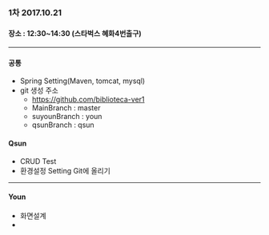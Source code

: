 ### 1차 2017.10.21

#### 장소 : 12:30~14:30 (스타벅스 혜화4번출구)

---

#### 공통

- Spring Setting(Maven, tomcat, mysql)
- git 생성 주소
    - https://github.com/biblioteca-ver1
    - MainBranch : master
    - suyounBranch : youn
    - qsunBranch : qsun



#### Qsun

- CRUD Test
- 환경설정 Setting Git에 올리기

---

#### Youn

- 화면설계
- 
